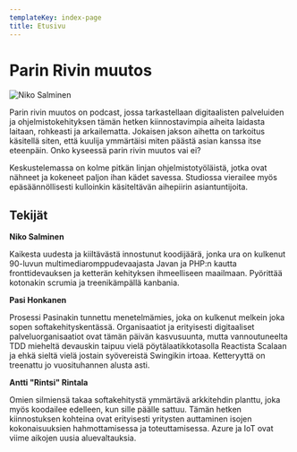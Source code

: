 ```yaml
---
templateKey: index-page
title: Etusivu
---
```

# Parin Rivin muutos

![Niko Salminen](/assets/inc_niko_salminen-small.jpg)

Parin rivin muutos on podcast, jossa tarkastellaan digitaalisten palveluiden ja ohjelmistokehityksen tämän hetken kiinnostavimpia aiheita laidasta laitaan, rohkeasti ja arkailematta. Jokaisen jakson aihetta on tarkoitus käsitellä siten, että kuulija ymmärtäisi miten päästä asian kanssa itse eteenpäin. Onko kyseessä parin rivin muutos vai ei?

Keskustelemassa on kolme pitkän linjan ohjelmistotyöläistä, jotka ovat nähneet ja kokeneet paljon ihan kädet savessa. Studiossa vierailee myös epäsäännöllisesti kulloinkin käsiteltävän aihepiirin asiantuntijoita.

## Tekijät

**Niko Salminen**

Kaikesta uudesta ja kiiltävästä innostunut koodijäärä, jonka ura on kulkenut 90-luvun multimediaromppudevaajasta Javan ja PHP:n kautta fronttidevauksen ja ketterän kehityksen ihmeelliseen maailmaan. Pyörittää kotonakin scrumia ja treenikämpällä kanbania.

**Pasi Honkanen**

Prosessi Pasinakin tunnettu menetelmämies, joka on kulkenut melkein joka sopen softakehityskentässä. Organisaatiot ja erityisesti digitaaliset palveluorganisaatiot ovat tämän päivän kasvusuunta, mutta vannoutuneelta TDD mieheltä devauskin taipuu vielä pöytälaatikkotasolla Reactista Scalaan ja ehkä sieltä vielä jostain syövereistä Swingikin irtoaa. Ketteryyttä on treenattu jo vuosituhannen alusta asti.

**Antti "Rintsi" Rintala**

Omien silmiensä takaa softakehitystä ymmärtävä arkkitehdin planttu, joka myös koodailee edelleen, kun sille päälle sattuu. Tämän hetken kiinnostuksen kohteina ovat erityisesti yritysten auttaminen isojen kokonaisuuksien hahmottamisessa ja toteuttamisessa. Azure ja IoT ovat viime aikojen uusia aluevaltauksia.
